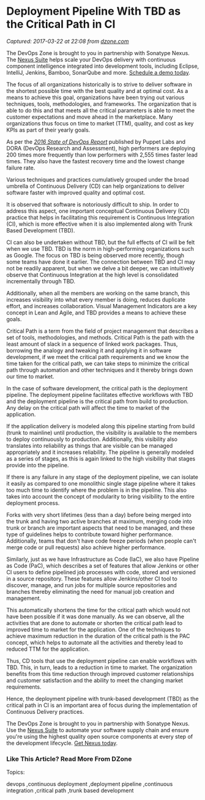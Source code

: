 # Deployment Pipeline With TBD as the Critical Path in CI

_Captured: 2017-03-22 at 22:08 from [dzone.com](https://dzone.com/articles/deployment-pipeline-with-trunk-based-development-t?oid=twitter&utm_content=buffer6de05&utm_medium=social&utm_source=twitter.com&utm_campaign=buffer)_

The DevOps Zone is brought to you in partnership with Sonatype Nexus. The [Nexus Suite](https://dzone.com/go?i=146021&u=https%3A%2F%2Fwww.sonatype.com%2Fnexus-lifecycle%3Futm_source%3DDZONE%2520-%2520Nexus%2520Lifecycle%2520-%2520September%25202016%26utm_medium%3DDZONE%2520-%2520Nexus%2520Lifecycle%2520-%2520September%25202016%26utm_campaign%3DDZONE%2520-%2520Nexus%2520Lifecycle%2520-%2520September%25202016) helps scale your DevOps delivery with continuous component intelligence integrated into development tools, including Eclipse, IntelliJ, Jenkins, Bamboo, SonarQube and more. [Schedule a demo today](https://dzone.com/go?i=146021&u=https%3A%2F%2Fwww.sonatype.com%2Fnexus-lifecycle%3Futm_source%3DDZONE%2520-%2520Nexus%2520Lifecycle%2520-%2520September%25202016%26utm_medium%3DDZONE%2520-%2520Nexus%2520Lifecycle%2520-%2520September%25202016%26utm_campaign%3DDZONE%2520-%2520Nexus%2520Lifecycle%2520-%2520September%25202016).

The focus of all organizations historically is to strive to deliver software in the shortest possible time with the best quality and at optimal cost. As a means to achieve this goal, organizations have been trying out various techniques, tools, methodologies, and frameworks. The organization that is able to do this and that meets all the critical parameters is able to meet the customer expectations and move ahead in the marketplace. Many organizations thus focus on time to market (TTM), quality, and cost as key KPIs as part of their yearly goals.

As per the _[2016 State of DevOps Report](https://puppet.com/resources/whitepaper/2016-state-of-devops-report)_ published by Puppet Labs and DORA (DevOps Research and Assessment), high performers are deploying 200 times more frequently than low performers with 2,555 times faster lead times. They also have the fastest recovery time and the lowest change failure rate.

Various techniques and practices cumulatively grouped under the broad umbrella of Continuous Delivery (CD) can help organizations to deliver software faster with improved quality and optimal cost.

It is observed that software is notoriously difficult to ship. In order to address this aspect, one important conceptual Continuous Delivery (CD) practice that helps in facilitating this requirement is Continuous Integration (CI), which is more effective when it is also implemented along with Trunk Based Development (TBD).

CI can also be undertaken without TBD, but the full effects of CI will be felt when we use TBD. TBD is the norm in high-performing organizations such as Google. The focus on TBD is being observed more recently, though some teams have done it earlier. The connection between TBD and CI may not be readily apparent, but when we delve a bit deeper, we can intuitively observe that Continuous Integration at the high level is consolidated incrementally through TBD.

Additionally, when all the members are working on the same branch, this increases visibility into what every member is doing, reduces duplicate effort, and increases collaboration. Visual Management Indicators are a key concept in Lean and Agile, and TBD provides a means to achieve these goals.

Critical Path is a term from the field of project management that describes a set of tools, methodologies, and methods. Critical Path is the path with the least amount of slack in a sequence of linked work packages. Thus, borrowing the analogy and tweaking it and applying it in software development, if we meet the critical path requirements and we know the time taken for the critical path, we can take steps to minimize the critical path through automation and other techniques and it thereby brings down our time to market.

In the case of software development, the critical path is the deployment pipeline. The deployment pipeline facilitates effective workflows with TBD and the deployment pipeline is the critical path from build to production. Any delay on the critical path will affect the time to market of the application.

If the application delivery is modeled along this pipeline starting from build (trunk to mainline) until production, the visibility is available to the members to deploy continuously to production. Additionally, this visibility also translates into reliability as things that are visible can be managed appropriately and it increases reliability. The pipeline is generally modeled as a series of stages, as this is again linked to the high visibility that stages provide into the pipeline.

If there is any failure in any stage of the deployment pipeline, we can isolate it easily as compared to one monolithic single stage pipeline where it takes too much time to identify where the problem is in the pipeline. This also takes into account the concept of modularity to bring visibility to the entire deployment process.

Forks with very short lifetimes (less than a day) before being merged into the trunk and having two active branches at maximum, merging code into trunk or branch are important aspects that need to be managed, and these type of guidelines helps to contribute toward higher performance. Additionally, teams that don't have code freeze periods (when people can't merge code or pull requests) also achieve higher performance.

Similarly, just as we have Infrastructure as Code (IaC), we also have Pipeline as Code (PaC), which describes a set of features that allow Jenkins or other CI users to define pipelined job processes with code, stored and versioned in a source repository. These features allow Jenkins/other CI tool to discover, manage, and run jobs for multiple source repositories and branches thereby eliminating the need for manual job creation and management.

This automatically shortens the time for the critical path which would not have been possible if it was done manually. As we can observe, all the activities that are done to automate or shorten the critical path lead to improved time to market for the application. One of the techniques to achieve maximum reduction in the duration of the critical path is the PAC concept, which helps to automate all the activities and thereby lead to reduced TTM for the application.

Thus, CD tools that use the deployment pipeline can enable workflows with TBD. This, in turn, leads to a reduction in time to market. The organization benefits from this time reduction through improved customer relationships and customer satisfaction and the ability to meet the changing market requirements.

Hence, the deployment pipeline with trunk-based development (TBD) as the critical path in CI is an important area of focus during the implementation of Continuous Delivery practices.

The DevOps Zone is brought to you in partnership with Sonatype Nexus. Use the [Nexus Suite](https://dzone.com/go?i=146022&u=https%3A%2F%2Fwww.sonatype.com%2Fget-nexus-sonatype%3Futm_source%3DDZONE%2520-%2520Get%2520Nexus%2520-%2520September%25202016%26utm_medium%3DDZONE%2520-%2520Get%2520Nexus%2520-%2520September%25202016%26utm_campaign%3DDZONE%2520-%2520Get%2520Nexus%2520-%2520September%25202016) to automate your software supply chain and ensure you're using the highest quality open source components at every step of the development lifecycle. [Get Nexus today](https://dzone.com/go?i=146022&u=https%3A%2F%2Fwww.sonatype.com%2Fget-nexus-sonatype%3Futm_source%3DDZONE%2520-%2520Get%2520Nexus%2520-%2520September%25202016%26utm_medium%3DDZONE%2520-%2520Get%2520Nexus%2520-%2520September%25202016%26utm_campaign%3DDZONE%2520-%2520Get%2520Nexus%2520-%2520September%25202016).

### Like This Article? Read More From DZone

Topics:

devops ,continuous deployment ,deployment pipeline ,continuous integration ,critical path ,trunk based development
